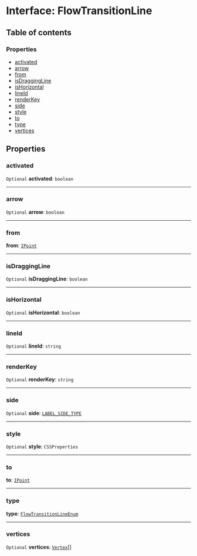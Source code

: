 # Interface: FlowTransitionLine

## Table of contents

### Properties

* [activated](/auto-docs/free-layout-editor/interfaces/FlowTransitionLine.md#activated)
* [arrow](/auto-docs/free-layout-editor/interfaces/FlowTransitionLine.md#arrow)
* [from](/auto-docs/free-layout-editor/interfaces/FlowTransitionLine.md#from)
* [isDraggingLine](/auto-docs/free-layout-editor/interfaces/FlowTransitionLine.md#isdraggingline)
* [isHorizontal](/auto-docs/free-layout-editor/interfaces/FlowTransitionLine.md#ishorizontal)
* [lineId](/auto-docs/free-layout-editor/interfaces/FlowTransitionLine.md#lineid)
* [renderKey](/auto-docs/free-layout-editor/interfaces/FlowTransitionLine.md#renderkey)
* [side](/auto-docs/free-layout-editor/interfaces/FlowTransitionLine.md#side)
* [style](/auto-docs/free-layout-editor/interfaces/FlowTransitionLine.md#style)
* [to](/auto-docs/free-layout-editor/interfaces/FlowTransitionLine.md#to)
* [type](/auto-docs/free-layout-editor/interfaces/FlowTransitionLine.md#type)
* [vertices](/auto-docs/free-layout-editor/interfaces/FlowTransitionLine.md#vertices)

## Properties

### activated

`Optional` **activated**: `boolean`

***

### arrow

`Optional` **arrow**: `boolean`

***

### from

**from**: [`IPoint`](/auto-docs/free-layout-editor/interfaces/IPoint.md)

***

### isDraggingLine

`Optional` **isDraggingLine**: `boolean`

***

### isHorizontal

`Optional` **isHorizontal**: `boolean`

***

### lineId

`Optional` **lineId**: `string`

***

### renderKey

`Optional` **renderKey**: `string`

***

### side

`Optional` **side**: [`LABEL_SIDE_TYPE`](/auto-docs/free-layout-editor/enums/LABEL_SIDE_TYPE.md)

***

### style

`Optional` **style**: `CSSProperties`

***

### to

**to**: [`IPoint`](/auto-docs/free-layout-editor/interfaces/IPoint.md)

***

### type

**type**: [`FlowTransitionLineEnum`](/auto-docs/free-layout-editor/enums/FlowTransitionLineEnum.md)

***

### vertices

`Optional` **vertices**: [`Vertex`](/auto-docs/free-layout-editor/interfaces/Vertex.md)\[]
